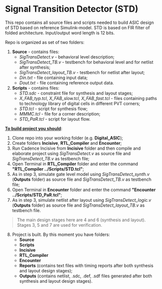 # Signal Transition Detector (STD)

This repo contains all source files and scripts needed to build ASIC design of STD based on reference Simulink-model. STD is based on FIR filter of folded architecture. Input/output word length is 12 bits.

Repo is organized as set of two folders:
1. **Source** - contains files:
	- *SigTransDetect.v* - behavioral level description;
	- *SigTransDetect_TB.v* - testbench for behavioral level and for netlist after synthesis;
	- *SigTransDetect_layout_TB.v* - testbench for netlist after layout;
	- *Din.txt* - file containing input data;
	- *Dout.txt* - file containing reference output data.
2. **Scripts** - contains files:
	- *STD.sdc* - constraint file for synthesis and layout stages;
	- *X_FAB_typ.tcl*, *X_FAB_slow.tcl*, *X_FAB_fast.tcl* - files containing paths to technology library of digital cells in different PVT corners;
	- *STD.tcl* - script for synthesis flow;
	- *MMMC.tcl* - file for a corner description;
	- *STD_PaR.tcl* - script for layout flow.

<u>**To build project you should**</u>:
1. Clone repo into your working folder (e.g. **Digital_ASIC**);
2. Create folders **Incisive**, **RTL_Compiler** and **Encounter**;
3. Run Cadence Incisive from **Incisive** folder and then compile and elaborate project using *SigTransDetect.v* as source file and *SigTransDetect_TB.v* as testbench file;
4. Open Terminal in **RTL_Compiler** folder and enter the command **"RTL_Compiler ../Scripts/STD.tcl"**;
5. As in step 3, simulate gate level model using *SigTransDetect_synth.v* (**Outputs** folder) as source file and *SigTransDetect_TB.v* as testbench file;
6. Open Terminal in **Encounter** folder and enter the command **"Encounter ../Scripts/STD_PaR.tcl"**;
7. As in step 3, simulate netlist after layout using *SigTransDetect_logic.v* (**Outputs** folder) as source file and *SigTransDetect_layout_TB.v* as testbench file.

> The main design stages here are 4 and 6 (synthesis and layout). Stages 3, 5 and 7 are used for verification.

8. Project is built. By this moment you have folders:
	- **Source**
	- **Scripts**
	- **Incisive**
	- **RTL_Compiler**
	- **Encounter**
	- **Reports** (contains text files with timing reports after both synthesis and layout design stages);
	- **Outputs** (contains netlist, .sdc, .def, .sdf files generated after both synthesis and layout design stages).